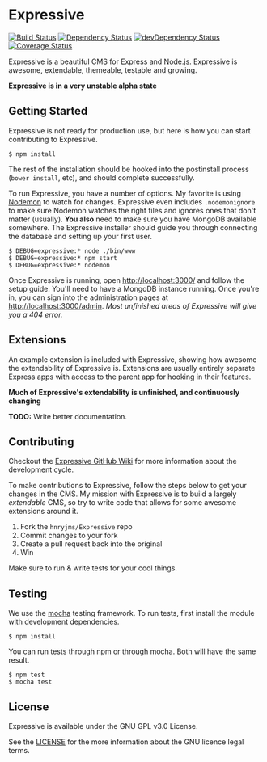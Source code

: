 # Expressive

[![Build Status](https://travis-ci.org/hnryjms/Expressive.svg?branch=master)](https://travis-ci.org/hnryjms/Expressive)
[![Dependency Status](https://david-dm.org/hnryjms/Expressive.svg)](https://david-dm.org/hnryjms/Expressive)
[![devDependency Status](https://david-dm.org/hnryjms/Expressive/dev-status.svg)](https://david-dm.org/hnryjms/Expressive#info=devDependencies)
[![Coverage Status](https://img.shields.io/coveralls/hnryjms/Expressive.svg)](https://coveralls.io/r/hnryjms/Expressive?branch=master)

Expressive is a beautiful CMS for [Express](http://expressjs.com) and [Node.js](http://nodejs.org). Expressive is awesome, extendable, themeable, testable and growing.

**Expressive is in a very unstable alpha state**

## Getting Started

Expressive is not ready for production use, but here is how you can start contributing to Expressive.

	$ npm install

The rest of the installation should be hooked into the postinstall process (`bower install`, etc), and should complete successfully.

To run Expressive, you have a number of options. My favorite is using [Nodemon](http://nodemon.io) to watch for changes. Expressive even includes `.nodemonignore` to make sure Nodemon watches the right files and ignores ones that don't matter (usually). **You also** need to make sure you have MongoDB available somewhere. The Expressive installer should guide you through connecting the database and setting up your first user.

	$ DEBUG=expressive:* node ./bin/www
	$ DEBUG=expressive:* npm start
	$ DEBUG=expressive:* nodemon

Once Expressive is running, open <http://localhost:3000/> and follow the setup guide. You'll need to have a MongoDB instance running. Once you're in, you can sign into the administration pages at <http://localhost:3000/admin>. *Most unfinished areas of Expressive will give you a 404 error.*

## Extensions

An example extension is included with Expressive, showing how awesome the extendability of Expressive is. Extensions are usually entirely separate Express apps with access to the parent app for hooking in their features.

**Much of Expressive's extendability is unfinished, and continuously changing**

**TODO:** Write better documentation.

## Contributing

Checkout the [Expressive GitHub Wiki](https://github.com/hnryjms/Expressive/wiki/Development) for more information about the development cycle.

To make contributions to Expressive, follow the steps below to get your changes in the CMS. My mission with Expressive is to build a largely *extendable* CMS, so try to write code that allows for some awesome extensions around it.

1. Fork the `hnryjms/Expressive` repo
1. Commit changes to your fork
1. Create a pull request back into the original
1. Win

Make sure to run & write tests for your cool things.

## Testing

We use the [mocha](http://mochajs.org/) testing framework. To run tests, first install the module with development dependencies.

	$ npm install

You can run tests through npm or through mocha. Both will have the same result.

	$ npm test
	$ mocha test

## License

Expressive is available under the GNU GPL v3.0 License.

See the [LICENSE](https://github.com/hnryjms/Expressive/blob/master/LICENSE) for the more information about the GNU licence legal terms.

